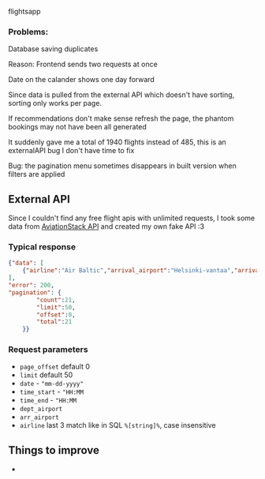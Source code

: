 flightsapp

### Problems:

Database saving duplicates

Reason: Frontend sends two requests at once

Date on the calander shows one day forward

Since data is pulled from the external API which doesn't have sorting, sorting only works per page.

If recommendations don't make sense refresh the page, the phantom bookings may not have been all generated

It suddenly gave me a total of 1940 flights instead of 485, this is an externalAPI bug I don't have time to fix

Bug: the pagination menu sometimes disappears in built version when filters are applied

## External API

Since I couldn't find any free flight apis with unlimited requests, I took some data from [AviationStack API](https://aviationstack.com/documentation) and created my own fake API :3

### Typical response
```json
{"data": [
    {"airline":"Air Baltic","arrival_airport":"Helsinki-vantaa","arrival_time":"2025-03-24T08:00:00+00:00","departure_airport":"Riga International","departure_time":"2025-03-24T07:00:00+00:00","flight_date":"2025-03-24"},...
],
"error": 200,
"pagination": {
        "count":21,
        "limit":50,
        "offset":0,
        "total":21
    }}
```

### Request parameters
- `page_offset` default 0
- `limit` default 50
- `date` - `"mm-dd-yyyy"`
- `time_start` - `"HH:MM`
- `time_end` - `"HH:MM`
- `dept_airport`
- `arr_airport`
- `airline` last 3 match like in SQL `%[string]%`, case insensitive

## Things to improve

- 
